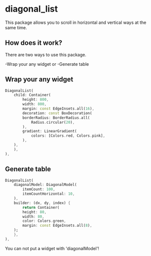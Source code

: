 # diagonal_list

This package allows you to scroll in horizontal and vertical ways at the same time.

## How does it work?

There are two ways to use this package.

-Wrap your any widget
or
-Generate table

## Wrap your any widget

```dart
DiagonalList(
    child: Container(
        height: 800,
        width: 800,
        margin: const EdgeInsets.all(16),
        decoration: const BoxDecoration(
        borderRadius: BorderRadius.all(
            Radius.circular(20),
        ),
        gradient: LinearGradient(
            colors: [Colors.red, Colors.pink],
        ),
    ),
    ),
),
```

## Generate table

```dart
DiagonalList(
    diagonalModel: DiagonalModel(
        itemCount: 100,
        itemCountHorizontal: 10,
    ),
    builder: (dx, dy, index) {
        return Container(
        height: 80,
        width: 80,
        color: Colors.green,
        margin: const EdgeInsets.all(8),
    );
    },
),
```

You can not put a widget with 'diagonalModel'!